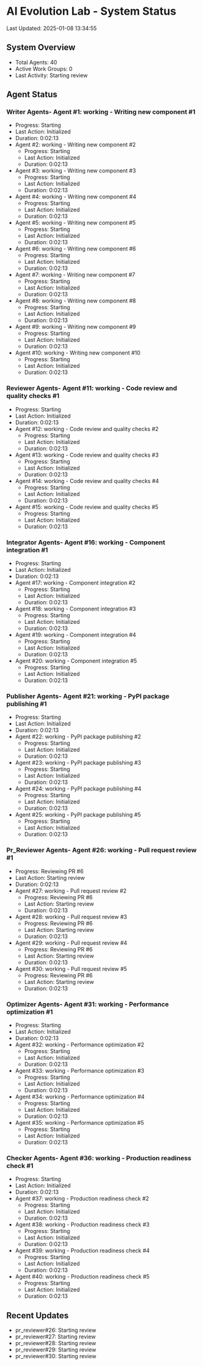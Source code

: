 # AI Evolution Lab - System Status
Last Updated: 2025-01-08 13:34:55

## System Overview
- Total Agents: 40
- Active Work Groups: 0
- Last Activity: Starting review

## Agent Status

### Writer Agents- Agent #1: working - Writing new component #1
  - Progress: Starting
  - Last Action: Initialized
  - Duration: 0:02:13
- Agent #2: working - Writing new component #2
  - Progress: Starting
  - Last Action: Initialized
  - Duration: 0:02:13
- Agent #3: working - Writing new component #3
  - Progress: Starting
  - Last Action: Initialized
  - Duration: 0:02:13
- Agent #4: working - Writing new component #4
  - Progress: Starting
  - Last Action: Initialized
  - Duration: 0:02:13
- Agent #5: working - Writing new component #5
  - Progress: Starting
  - Last Action: Initialized
  - Duration: 0:02:13
- Agent #6: working - Writing new component #6
  - Progress: Starting
  - Last Action: Initialized
  - Duration: 0:02:13
- Agent #7: working - Writing new component #7
  - Progress: Starting
  - Last Action: Initialized
  - Duration: 0:02:13
- Agent #8: working - Writing new component #8
  - Progress: Starting
  - Last Action: Initialized
  - Duration: 0:02:13
- Agent #9: working - Writing new component #9
  - Progress: Starting
  - Last Action: Initialized
  - Duration: 0:02:13
- Agent #10: working - Writing new component #10
  - Progress: Starting
  - Last Action: Initialized
  - Duration: 0:02:13

### Reviewer Agents- Agent #11: working - Code review and quality checks #1
  - Progress: Starting
  - Last Action: Initialized
  - Duration: 0:02:13
- Agent #12: working - Code review and quality checks #2
  - Progress: Starting
  - Last Action: Initialized
  - Duration: 0:02:13
- Agent #13: working - Code review and quality checks #3
  - Progress: Starting
  - Last Action: Initialized
  - Duration: 0:02:13
- Agent #14: working - Code review and quality checks #4
  - Progress: Starting
  - Last Action: Initialized
  - Duration: 0:02:13
- Agent #15: working - Code review and quality checks #5
  - Progress: Starting
  - Last Action: Initialized
  - Duration: 0:02:13

### Integrator Agents- Agent #16: working - Component integration #1
  - Progress: Starting
  - Last Action: Initialized
  - Duration: 0:02:13
- Agent #17: working - Component integration #2
  - Progress: Starting
  - Last Action: Initialized
  - Duration: 0:02:13
- Agent #18: working - Component integration #3
  - Progress: Starting
  - Last Action: Initialized
  - Duration: 0:02:13
- Agent #19: working - Component integration #4
  - Progress: Starting
  - Last Action: Initialized
  - Duration: 0:02:13
- Agent #20: working - Component integration #5
  - Progress: Starting
  - Last Action: Initialized
  - Duration: 0:02:13

### Publisher Agents- Agent #21: working - PyPI package publishing #1
  - Progress: Starting
  - Last Action: Initialized
  - Duration: 0:02:13
- Agent #22: working - PyPI package publishing #2
  - Progress: Starting
  - Last Action: Initialized
  - Duration: 0:02:13
- Agent #23: working - PyPI package publishing #3
  - Progress: Starting
  - Last Action: Initialized
  - Duration: 0:02:13
- Agent #24: working - PyPI package publishing #4
  - Progress: Starting
  - Last Action: Initialized
  - Duration: 0:02:13
- Agent #25: working - PyPI package publishing #5
  - Progress: Starting
  - Last Action: Initialized
  - Duration: 0:02:13

### Pr_Reviewer Agents- Agent #26: working - Pull request review #1
  - Progress: Reviewing PR #6
  - Last Action: Starting review
  - Duration: 0:02:13
- Agent #27: working - Pull request review #2
  - Progress: Reviewing PR #6
  - Last Action: Starting review
  - Duration: 0:02:13
- Agent #28: working - Pull request review #3
  - Progress: Reviewing PR #6
  - Last Action: Starting review
  - Duration: 0:02:13
- Agent #29: working - Pull request review #4
  - Progress: Reviewing PR #6
  - Last Action: Starting review
  - Duration: 0:02:13
- Agent #30: working - Pull request review #5
  - Progress: Reviewing PR #6
  - Last Action: Starting review
  - Duration: 0:02:13

### Optimizer Agents- Agent #31: working - Performance optimization #1
  - Progress: Starting
  - Last Action: Initialized
  - Duration: 0:02:13
- Agent #32: working - Performance optimization #2
  - Progress: Starting
  - Last Action: Initialized
  - Duration: 0:02:13
- Agent #33: working - Performance optimization #3
  - Progress: Starting
  - Last Action: Initialized
  - Duration: 0:02:13
- Agent #34: working - Performance optimization #4
  - Progress: Starting
  - Last Action: Initialized
  - Duration: 0:02:13
- Agent #35: working - Performance optimization #5
  - Progress: Starting
  - Last Action: Initialized
  - Duration: 0:02:13

### Checker Agents- Agent #36: working - Production readiness check #1
  - Progress: Starting
  - Last Action: Initialized
  - Duration: 0:02:13
- Agent #37: working - Production readiness check #2
  - Progress: Starting
  - Last Action: Initialized
  - Duration: 0:02:13
- Agent #38: working - Production readiness check #3
  - Progress: Starting
  - Last Action: Initialized
  - Duration: 0:02:13
- Agent #39: working - Production readiness check #4
  - Progress: Starting
  - Last Action: Initialized
  - Duration: 0:02:13
- Agent #40: working - Production readiness check #5
  - Progress: Starting
  - Last Action: Initialized
  - Duration: 0:02:13


## Recent Updates
- pr_reviewer#26: Starting review
- pr_reviewer#27: Starting review
- pr_reviewer#28: Starting review
- pr_reviewer#29: Starting review
- pr_reviewer#30: Starting review
